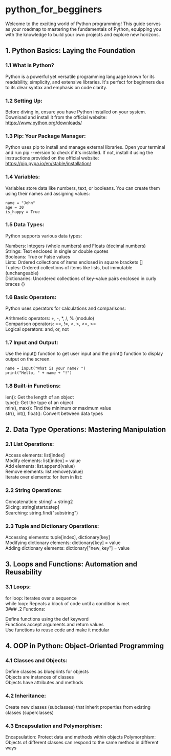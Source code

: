 # python_for_begginers
Welcome to the exciting world of Python programming! This guide serves as your roadmap to mastering the fundamentals of Python, equipping you with the knowledge to build your own projects and explore new horizons.

## 1. Python Basics: Laying the Foundation
### 1.1 What is Python?

Python is a powerful yet versatile programming language known for its readability, simplicity, and extensive libraries. It's perfect for beginners due to its clear syntax and emphasis on code clarity.

### 1.2 Setting Up:

Before diving in, ensure you have Python installed on your system. Download and install it from the official website: https://www.python.org/downloads/

### 1.3 Pip: Your Package Manager:

Python uses pip to install and manage external libraries. Open your terminal and run pip --version to check if it's installed. If not, install it using the instructions provided on the official website: https://pip.pypa.io/en/stable/installation/

### 1.4 Variables:

Variables store data like numbers, text, or booleans. You can create them using their names and assigning values:

```
name = "John"
age = 30
is_happy = True
```
### 1.5 Data Types:

Python supports various data types:

Numbers: Integers (whole numbers) and Floats (decimal numbers)  
Strings: Text enclosed in single or double quotes  
Booleans: True or False values  
Lists: Ordered collections of items enclosed in square brackets []  
Tuples: Ordered collections of items like lists, but immutable (unchangeable)  
Dictionaries: Unordered collections of key-value pairs enclosed in curly braces {}  
### 1.6 Basic Operators:

Python uses operators for calculations and comparisons:

Arithmetic operators: +, -, *, /, % (modulo)  
Comparison operators: ==, !=, <, >, <=, >=  
Logical operators: and, or, not  
### 1.7 Input and Output:

Use the input() function to get user input and the print() function to display output on the screen.

```
name = input("What is your name? ")
print("Hello, " + name + "!")
```
### 1.8 Built-in Functions:

len(): Get the length of an object  
type(): Get the type of an object  
min(), max(): Find the minimum or maximum value  
str(), int(), float(): Convert between data types  
## 2. Data Type Operations: Mastering Manipulation
### 2.1 List Operations:

Access elements: list[index]  
Modify elements: list[index] = value  
Add elements: list.append(value)  
Remove elements: list.remove(value)  
Iterate over elements: for item in list:  
### 2.2 String Operations:  

Concatenation: string1 + string2  
Slicing: string[start:end:step]  
Searching: string.find("substring")  
### 2.3 Tuple and Dictionary Operations:

Accessing elements: tuple[index], dictionary[key]  
Modifying dictionary elements: dictionary[key] = value  
Adding dictionary elements: dictionary["new_key"] = value  
## 3. Loops and Functions: Automation and Reusability  
### 3.1 Loops:

for loop: Iterates over a sequence  
while loop: Repeats a block of code until a condition is met  
3### .2 Functions:

Define functions using the def keyword  
Functions accept arguments and return values  
Use functions to reuse code and make it modular  
## 4. OOP in Python: Object-Oriented Programming  
### 4.1 Classes and Objects:  

Define classes as blueprints for objects  
Objects are instances of classes  
Objects have attributes and methods  
### 4.2 Inheritance:

Create new classes (subclasses) that inherit properties from existing classes (superclasses)
### 4.3 Encapsulation and Polymorphism:

Encapsulation: Protect data and methods within objects
Polymorphism: Objects of different classes can respond to the same method in different ways


